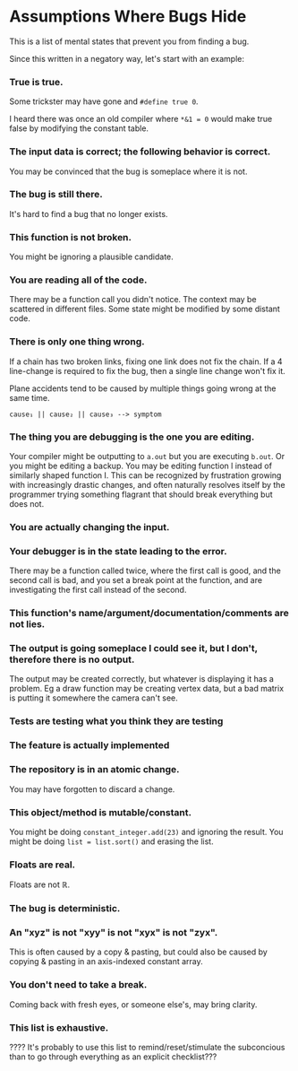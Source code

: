 # Assumptions Where Bugs Hide
This is a list of mental states that prevent you from finding a bug.

Since this written in a negatory way, let's start with an example:
### True is true.
Some trickster may have gone and `#define true 0`.

I heard there was once an old compiler where `*&1 = 0` would make true false by modifying the constant table.

### The input data is correct; the following behavior is correct.
You may be convinced that the bug is someplace where it is not.

### The bug is still there.
It's hard to find a bug that no longer exists.

### This function is not broken.
You might be ignoring a plausible candidate.

### You are reading all of the code.
There may be a function call you didn't notice. The context may be scattered in different files. Some state might be modified by some distant code.

### There is only one thing wrong.
If a chain has two broken links, fixing one link does not fix the chain.
If a 4 line-change is required to fix the bug, then a single line change won't fix it.

Plane accidents tend to be caused by multiple things going wrong at the same time.

`cause₁ || cause₂ || cause₃ --> symptom`

### The thing you are debugging is the one you are editing.
Your compiler might be outputting to `a.out` but you are executing `b.out`. Or you might be editing a backup. You may be editing function l instead of similarly shaped function I. This can be recognized by frustration growing with increasingly drastic changes, and often naturally resolves itself by the programmer trying something flagrant that should break everything but does not.

### You are actually changing the input.
### Your debugger is in the state leading to the error.
There may be a function called twice, where the first call is good, and the second call is bad, and you set a break point at the function, and are investigating the first call instead of the second.

### This function's name/argument/documentation/comments are not lies.
### The output is going someplace I could see it, but I don't, therefore there is no output.
The output may be created correctly, but whatever is displaying it has a problem. Eg a draw function may be creating vertex data, but a bad matrix is putting it somewhere the camera can't see.
### Tests are testing what you think they are testing
### The feature is actually implemented
### The repository is in an atomic change.
You may have forgotten to discard a change.
### This object/method is mutable/constant.
You might be doing `constant_integer.add(23)` and ignoring the result.
You might be doing `list = list.sort()` and erasing the list.
### Floats are real.
Floats are not ℝ.
### The bug is deterministic.
### An "xyz" is not "xyy" is not "xyx" is not "zyx".
This is often caused by a copy & pasting, but could also be caused by copying & pasting in an axis-indexed constant array.
### You don't need to take a break.
Coming back with fresh eyes, or someone else's, may bring clarity.
### This list is exhaustive.
????
It's probably to use this list to remind/reset/stimulate the subconcious than to go through everything as an explicit checklist???
